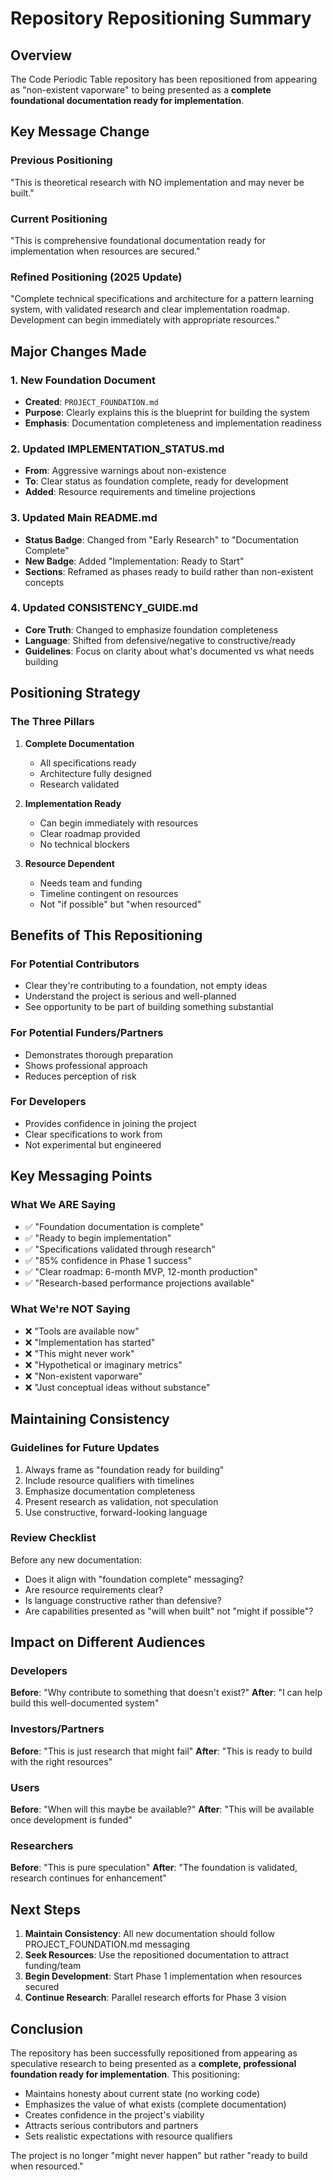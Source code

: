 # Repository Repositioning Summary

## Overview

The Code Periodic Table repository has been repositioned from appearing as "non-existent vaporware" to being presented as a **complete foundational documentation ready for implementation**.

## Key Message Change

### Previous Positioning
"This is theoretical research with NO implementation and may never be built."

### Current Positioning  
"This is comprehensive foundational documentation ready for implementation when resources are secured."

### Refined Positioning (2025 Update)
"Complete technical specifications and architecture for a pattern learning system, with validated research and clear implementation roadmap. Development can begin immediately with appropriate resources."

## Major Changes Made

### 1. New Foundation Document
- **Created**: `PROJECT_FOUNDATION.md`
- **Purpose**: Clearly explains this is the blueprint for building the system
- **Emphasis**: Documentation completeness and implementation readiness

### 2. Updated IMPLEMENTATION_STATUS.md
- **From**: Aggressive warnings about non-existence
- **To**: Clear status as foundation complete, ready for development
- **Added**: Resource requirements and timeline projections

### 3. Updated Main README.md
- **Status Badge**: Changed from "Early Research" to "Documentation Complete"
- **New Badge**: Added "Implementation: Ready to Start"
- **Sections**: Reframed as phases ready to build rather than non-existent concepts

### 4. Updated CONSISTENCY_GUIDE.md
- **Core Truth**: Changed to emphasize foundation completeness
- **Language**: Shifted from defensive/negative to constructive/ready
- **Guidelines**: Focus on clarity about what's documented vs what needs building

## Positioning Strategy

### The Three Pillars

1. **Complete Documentation**
   - All specifications ready
   - Architecture fully designed
   - Research validated

2. **Implementation Ready**
   - Can begin immediately with resources
   - Clear roadmap provided
   - No technical blockers

3. **Resource Dependent**
   - Needs team and funding
   - Timeline contingent on resources
   - Not "if possible" but "when resourced"

## Benefits of This Repositioning

### For Potential Contributors
- Clear they're contributing to a foundation, not empty ideas
- Understand the project is serious and well-planned
- See opportunity to be part of building something substantial

### For Potential Funders/Partners
- Demonstrates thorough preparation
- Shows professional approach
- Reduces perception of risk

### For Developers
- Provides confidence in joining the project
- Clear specifications to work from
- Not experimental but engineered

## Key Messaging Points

### What We ARE Saying
- ✅ "Foundation documentation is complete"
- ✅ "Ready to begin implementation"
- ✅ "Specifications validated through research"
- ✅ "85% confidence in Phase 1 success"
- ✅ "Clear roadmap: 6-month MVP, 12-month production"
- ✅ "Research-based performance projections available"

### What We're NOT Saying
- ❌ "Tools are available now"
- ❌ "Implementation has started"
- ❌ "This might never work" 
- ❌ "Hypothetical or imaginary metrics"
- ❌ "Non-existent vaporware"
- ❌ "Just conceptual ideas without substance"

## Maintaining Consistency

### Guidelines for Future Updates
1. Always frame as "foundation ready for building"
2. Include resource qualifiers with timelines
3. Emphasize documentation completeness
4. Present research as validation, not speculation
5. Use constructive, forward-looking language

### Review Checklist
Before any new documentation:
- Does it align with "foundation complete" messaging?
- Are resource requirements clear?
- Is language constructive rather than defensive?
- Are capabilities presented as "will when built" not "might if possible"?

## Impact on Different Audiences

### Developers
**Before**: "Why contribute to something that doesn't exist?"
**After**: "I can help build this well-documented system"

### Investors/Partners
**Before**: "This is just research that might fail"
**After**: "This is ready to build with the right resources"

### Users
**Before**: "When will this maybe be available?"
**After**: "This will be available once development is funded"

### Researchers
**Before**: "This is pure speculation"
**After**: "The foundation is validated, research continues for enhancement"

## Next Steps

1. **Maintain Consistency**: All new documentation should follow PROJECT_FOUNDATION.md messaging
2. **Seek Resources**: Use the repositioned documentation to attract funding/team
3. **Begin Development**: Start Phase 1 implementation when resources secured
4. **Continue Research**: Parallel research efforts for Phase 3 vision

## Conclusion

The repository has been successfully repositioned from appearing as speculative research to being presented as a **complete, professional foundation ready for implementation**. This positioning:

- Maintains honesty about current state (no working code)
- Emphasizes the value of what exists (complete documentation)
- Creates confidence in the project's viability
- Attracts serious contributors and partners
- Sets realistic expectations with resource qualifiers

The project is no longer "might never happen" but rather "ready to build when resourced."